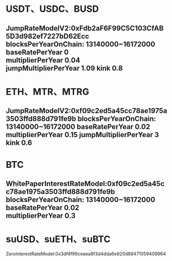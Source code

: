 # USDT、USDC、BUSD
JumpRateModelV2:0xFdb2aF6F99C5C103CfAB5D3d982ef7227bD62Ecc
blocksPerYearOnChain: 13140000~16172000
baseRatePerYear 0   
multiplierPerYear 0.04  
jumpMultiplierPerYear 1.09 
kink 0.8 
-----------------------------------------------------------
# ETH、MTR、MTRG
JumpRateModelV2:0xf09c2ed5a45cc78ae1975a3503ffd888d791fe9b
blocksPerYearOnChain: 13140000~16172000
baseRatePerYear 0.02  
multiplierPerYear 0.15 
jumpMultiplierPerYear 3 
kink 0.6 
-----------------------------------------------------------
# BTC
WhitePaperInterestRateModel:0xf09c2ed5a45cc78ae1975a3503ffd888d791fe9b
blocksPerYearOnChain: 13140000~16172000
baseRatePerYear 0.02  
multiplierPerYear 0.3
-----------------------------------------------------------
# suUSD、suETH、suBTC
ZeroInterestRateModel:0x3df4f99ceaea8f3d4dda6e820d88471059409964
